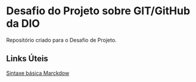 # Desafio do Projeto sobre GIT/GitHub da DIO
Repositório criado para o Desafio de Projeto.

## Links Úteis
[Sintaxe básica Marckdow](https://www.markdownguide.org/)
